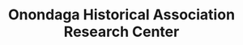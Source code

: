 ---
layout: repo
title: "Onondaga Historical Association Research Center"
id: 22712
permalink: repos/22712/
---